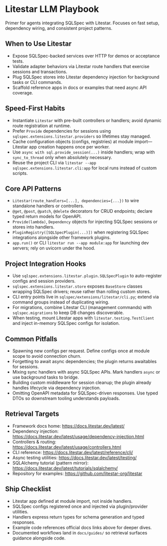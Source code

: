 # Litestar LLM Playbook

Primer for agents integrating SQLSpec with Litestar. Focuses on fast setup, dependency wiring, and consistent project patterns.

## When to Use Litestar

- Expose SQLSpec-backed services over HTTP for demos or acceptance tests.
- Validate adapter behaviors via Litestar route handlers that exercise sessions and transactions.
- Plug SQLSpec stores into Litestar dependency injection for background tasks or CLI commands.
- Scaffold reference apps in docs or examples that need async API coverage.

## Speed-First Habits

- Instantiate `Litestar` with pre-built controllers or handlers; avoid dynamic route registration at runtime.
- Prefer `Provide` dependencies for sessions using `sqlspec.extensions.litestar.providers` so lifetimes stay managed.
- Cache configuration objects (configs, registries) at module import—Litestar app creation happens once per worker.
- Use `async with sql.provide_session(...)` inside handlers; wrap with `sync_to_thread` only when absolutely necessary.
- Reuse the project CLI via `litestar --app sqlspec.extensions.litestar.cli:app` for local runs instead of custom scripts.

## Core API Patterns

- `Litestar(route_handlers=[...], dependencies={...})` to wire standalone handlers or controllers.
- `@get`, `@post`, `@patch`, `@delete` decorators for CRUD endpoints; declare typed return models for OpenAPI.
- `Provide(lambda)`, `Dependency` objects for injecting SQLSpec sessions or stores into handlers.
- `PluginRegistry([SQLSpecPlugin(...)])` when registering SQLSpec integrations alongside other framework plugins.
- `app.run()` or CLI `litestar run --app module:app` for launching dev servers; rely on uvicorn under the hood.

## Project Integration Hooks

- Use `sqlspec.extensions.litestar.plugin.SQLSpecPlugin` to auto-register configs and session providers.
- `sqlspec.extensions.litestar.store` exposes `BaseStore` classes wrapping SQLSpec drivers; reuse rather than rolling custom stores.
- CLI entry points live in `sqlspec/extensions/litestar/cli.py`; extend via command groups instead of duplicating wiring.
- For migrations, combine Litestar CLI (management commands) with `sqlspec.migrations` to keep DB changes discoverable.
- When testing, mount Litestar apps with `litestar.testing.TestClient` and inject in-memory SQLSpec configs for isolation.

## Common Pitfalls

- Spawning new configs per request. Define configs once at module scope to avoid connection churn.
- Forgetting to await async dependencies; the plugin returns awaitables for sessions.
- Mixing sync handlers with async SQLSpec APIs. Mark handlers `async` or use background tasks to bridge.
- Building custom middleware for session cleanup; the plugin already handles lifecycle via dependency injection.
- Omitting OpenAPI metadata for SQLSpec-driven responses. Use typed DTOs so downstream tooling understands payloads.

## Retrieval Targets

- Framework docs home: <https://docs.litestar.dev/latest/>
- Dependency injection: <https://docs.litestar.dev/latest/usage/dependency-injection.html>
- Controllers & routing: <https://docs.litestar.dev/latest/usage/controllers.html>
- CLI reference: <https://docs.litestar.dev/latest/reference/cli/>
- Async testing utilities: <https://docs.litestar.dev/latest/testing/>
- SQLAlchemy tutorial (pattern mirror): <https://docs.litestar.dev/latest/tutorials/sqlalchemy/>
- Repository for examples: <https://github.com/litestar-org/litestar>

## Ship Checklist

- Litestar app defined at module import, not inside handlers.
- SQLSpec configs registered once and injected via plugin/provider utilities.
- Handlers express return types for schema generation and typed responses.
- Example code references official docs links above for deeper dives.
- Documented workflows land in `docs/guides/` so retrieval surfaces guidance alongside code.
